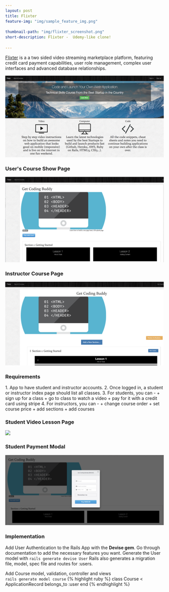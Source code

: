 ```yaml
---
layout: post
title: Flixter
feature-img: "img/sample_feature_img.png"

thumbnail-path: "img/flixter_screenshot.png"
short-description: Flixter -  Udemy-like clone!

---
```

[Flixter](https://flixter-pam-willenz.herokuapp.com/) is a a two sided video streaming marketplace platform, featuring credit card payment capabilities, user role management, complex user interfaces and advanced database relationships. 

<img src="/img/flixter_screenshot.png">
<br>

<h3> User's Course Show Page </h3>

<img src="/img/flixter_course_page.png">

<h3>Instructor Course Page </h3>

<img src="/img/flixter_instructor_course_page.png">
<br>

<h3>Requirements</h3>
1. App to have student and instructor accounts.
2. Once logged in, a student or instructor index page should list all classes.
3. For students, you can - 
  + sign up for a class  
  + go to class to watch a video
  + pay for it with a credit card using stripe
4. For instructors, you can -
  + change course order
  + set course price
  + add sections
  + add courses

<h3>Student Video Lesson Page </h3>

<img src="/img/flixter_video_lesson_page.png">
<br>

<h3>Student Payment Modal </h3>

<img src="/img/flixter_pay_with_stripe.png">
<br>

<h3>Implementation</h3>

Add User Authentication to the Rails App with the **Devise gem**. Go through documentation to add the necessary features you want. Generate the User model with `rails generate devise User` Rails also generates a migration file, model, spec file and routes for :users.

Add Course model, validation, controller and views
<br>
`rails generate model course`
{% highlight ruby %}
class Course < ApplicationRecord
  belongs_to :user
end
{% endhighlight %}
